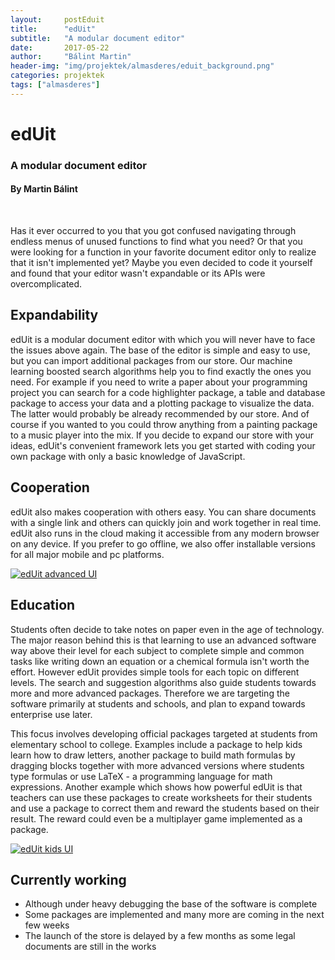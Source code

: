```yaml
---
layout:     postEduit
title:      "edUit"
subtitle:   "A modular document editor"
date:       2017-05-22
author:     "Bálint Martin"
header-img: "img/projektek/almasderes/eduit_background.png"
categories: projektek
tags: ["almasderes"]
---
```

edUit
=====

### A modular document editor ###

#### By Martin Bálint ####

<br>


Has it ever occurred to you that you got confused navigating through endless menus of unused functions to find what you need? Or that you were looking for a function in your favorite document editor only to realize that it isn't implemented yet? Maybe you even decided to code it yourself and found that your editor wasn't expandable or its APIs were overcomplicated.

Expandability
-------------

edUit is a modular document editor with which you will never have to face the issues above again. The base of the editor is simple and easy to use, but you can import additional packages from our store. Our machine learning boosted search algorithms help you to find exactly the ones you need. For example if you need to write a paper about your programming project you can search for a code highlighter package, a table and database package to access your data and a plotting package to visualize the data. The latter would probably be already recommended by our store. And of course if you wanted to you could throw anything from a painting package to a music player into the mix. If you decide to expand our store with your ideas, edUit's convenient framework lets you get started with coding your own package with only a basic knowledge of JavaScript.

Cooperation
-----------

edUit also makes cooperation with others easy. You can share documents with a single link and others can quickly join and work together in real time. edUit also runs in the cloud making it accessible from any modern browser on any device. If you prefer to go offline, we also offer installable versions for all major mobile and pc platforms.

<a href="#">
    <img src="{{ site.baseurl }}/img/projektek/almasderes/eduit_advanced.png" class="img-responsive" alt="edUit advanced UI">
</a>

Education
---------

Students often decide to take notes on paper even in the age of technology. The major reason behind this is that learning to use an advanced software way above their level for each subject to complete simple and common tasks like writing down an equation or a chemical formula isn't worth the effort. However edUit provides simple tools for each topic on different levels. The search and suggestion algorithms also guide students towards more and more advanced packages. Therefore we are targeting the software primarily at students and schools, and plan to expand towards enterprise use later.

This focus involves developing official packages targeted at students from elementary school to college. Examples include a package to help kids learn how to draw letters, another package to build math formulas by dragging blocks together with more advanced versions where students type formulas or use LaTeX - a programming language for math expressions. Another example which shows how powerful edUit is that teachers can use these packages to create worksheets for their students and use a package to correct them and reward the students based on their result. The reward could even be a multiplayer game implemented as a package.

<a href="#">
    <img src="{{ site.baseurl }}/img/projektek/almasderes/eduit_kids.png" class="img-responsive" alt="edUit kids UI">
</a>

Currently working
-----------------

 * Although under heavy debugging the base of the software is complete
 * Some packages are implemented and many more are coming in the next few weeks
 * The launch of the store is delayed by a few months as some legal documents are still in the works
